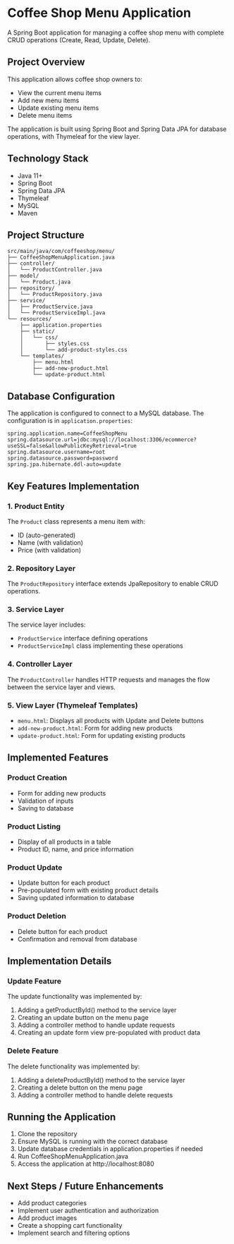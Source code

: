 # Coffee Shop Menu Application

A Spring Boot application for managing a coffee shop menu with complete CRUD operations (Create, Read, Update, Delete).

## Project Overview

This application allows coffee shop owners to:
- View the current menu items
- Add new menu items
- Update existing menu items
- Delete menu items

The application is built using Spring Boot and Spring Data JPA for database operations, with Thymeleaf for the view layer.

## Technology Stack

- Java 11+
- Spring Boot
- Spring Data JPA
- Thymeleaf
- MySQL
- Maven

## Project Structure

```
src/main/java/com/coffeeshop/menu/
├── CoffeeShopMenuApplication.java
├── controller/
│   └── ProductController.java
├── model/
│   └── Product.java
├── repository/
│   └── ProductRepository.java
├── service/
│   ├── ProductService.java
│   └── ProductServiceImpl.java
└── resources/
    ├── application.properties
    ├── static/
    │   └── css/
    │       ├── styles.css
    │       └── add-product-styles.css
    └── templates/
        ├── menu.html
        ├── add-new-product.html
        └── update-product.html
```

## Database Configuration

The application is configured to connect to a MySQL database. The configuration is in `application.properties`:

```properties
spring.application.name=CoffeeShopMenu
spring.datasource.url=jdbc:mysql://localhost:3306/ecommerce?useSSL=false&allowPublicKeyRetrieval=true
spring.datasource.username=root
spring.datasource.password=password
spring.jpa.hibernate.ddl-auto=update
```

## Key Features Implementation

### 1. Product Entity

The `Product` class represents a menu item with:
- ID (auto-generated)
- Name (with validation)
- Price (with validation)

### 2. Repository Layer

The `ProductRepository` interface extends JpaRepository to enable CRUD operations.

### 3. Service Layer

The service layer includes:
- `ProductService` interface defining operations
- `ProductServiceImpl` class implementing these operations

### 4. Controller Layer

The `ProductController` handles HTTP requests and manages the flow between the service layer and views.

### 5. View Layer (Thymeleaf Templates)

- `menu.html`: Displays all products with Update and Delete buttons
- `add-new-product.html`: Form for adding new products
- `update-product.html`: Form for updating existing products

## Implemented Features

### Product Creation
- Form for adding new products
- Validation of inputs
- Saving to database

### Product Listing
- Display of all products in a table
- Product ID, name, and price information

### Product Update
- Update button for each product
- Pre-populated form with existing product details
- Saving updated information to database

### Product Deletion
- Delete button for each product
- Confirmation and removal from database

## Implementation Details

### Update Feature

The update functionality was implemented by:
1. Adding a getProductById() method to the service layer
2. Creating an update button on the menu page
3. Adding a controller method to handle update requests
4. Creating an update form view pre-populated with product data

### Delete Feature

The delete functionality was implemented by:
1. Adding a deleteProductById() method to the service layer
2. Creating a delete button on the menu page
3. Adding a controller method to handle delete requests

## Running the Application

1. Clone the repository
2. Ensure MySQL is running with the correct database
3. Update database credentials in application.properties if needed
4. Run CoffeeShopMenuApplication.java
5. Access the application at http://localhost:8080

## Next Steps / Future Enhancements

- Add product categories
- Implement user authentication and authorization
- Add product images
- Create a shopping cart functionality
- Implement search and filtering options
